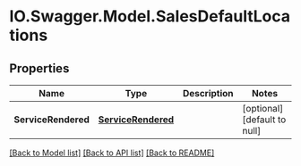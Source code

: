 # IO.Swagger.Model.SalesDefaultLocations
## Properties

Name | Type | Description | Notes
------------ | ------------- | ------------- | -------------
**ServiceRendered** | [**ServiceRendered**](ServiceRendered.md) |  | [optional] [default to null]

[[Back to Model list]](../README.md#documentation-for-models) [[Back to API list]](../README.md#documentation-for-api-endpoints) [[Back to README]](../README.md)

